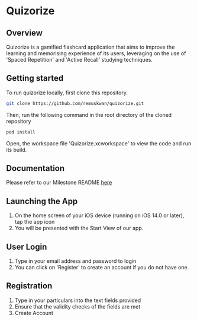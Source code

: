 # Quizorize
## Overview
Quizorize is a gamified flashcard application that aims to improve the learning and memorising experience of its users, leveraging on the use of 'Spaced Repetition' and 'Active Recall' studying techniques.

## Getting started

To run quizorize locally, first clone this repository.

```bash
git clone https://github.com/remuskwan/quizorize.git
``` 

Then, run the following command in the root directory of the cloned repository

```bash
pod install
```

Open, the workspace file 'Quizorize.xcworkspace' to view the code and run its build.

## Documentation

Please refer to our Milestone README [here](https://docs.google.com/document/d/1BBVJUarCBF2qy_ZWbH6zZka4ebhrtTBtQnHnmGUuizE/edit?ts=60afa18d)

## Launching the App

1. On the home screen of your iOS device (running on iOS 14.0 or later), tap the app icon
2. You will be presented with the Start View of our app.

## User Login
1. Type in your email address and password to login
2. You can click on 'Register' to create an account if you do not have one.

## Registration
1. Type in your particulars into the text fields provided
2. Ensure that the validity checks of the fields are met
3. Create Account

